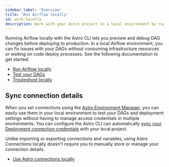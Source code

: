 ```yaml
---
sidebar_label: 'Overview'
title: 'Run Airflow locally'
id: work-locally
description: Work with your Astro project in a local environment by running Airflow and DAGs locally.
---
```


Running Airflow locally with the Astro CLI lets you preview and debug DAG changes before deploying to production. In a local Airflow environment, you can fix issues with your DAGs without consuming infrastructure resources or waiting on code deploy processes. See the following documentation to get started:

- [Run Airflow locally](cli/run-airflow-locally.md)
- [Test your DAGs](cli/test-your-astro-project-locally.md)
- [Trouleshoot locally](cli/troubleshoot-locally.md)

## Sync connection details

When you set connections using the [Astro Environment Manager](create-and-link-connections.md), you can easily use them in your local environment to test your DAGs and deployment settings without having to manage access credentials in multiple environments. You can configure the Astro CLI can automatically [sync your Deployment connection credentials](cli/local-connections.md) with your local project.

Unlike importing or exporting connections and variables, using Astro Connections locally doesn't require you to manually store or manage your connection details.

- [Use Astro connections locally](cli/local-connections.md)